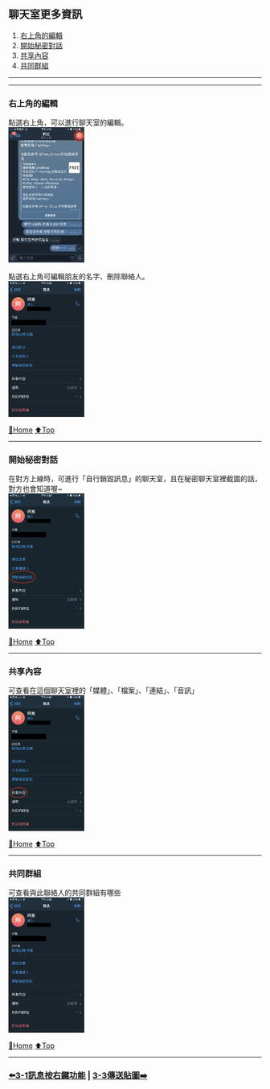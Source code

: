 ## 聊天室更多資訊

1) [右上角的編輯](#右上角的編輯)
2) [開始秘密對話](#開始秘密對話)
3) [共享內容](#共享內容)
4) [共同群組](#共同群組)

---
---

### 右上角的編輯
點選右上角，可以進行聊天室的編輯。  
<img src="./assets/3_2_phone_chat_edit.PNG" width="30%"><br>

點選右上角可編輯朋友的名字、刪除聯絡人。  
<img src="./assets/3_2_phone_chat_info.jpeg" width="30%">

[🔱Home](../README.md)  [⬆️Top](#目錄)

---

### 開始秘密對話
在對方上線時，可進行「自行銷毀訊息」的聊天室，且在秘密聊天室裡截圖的話，對方也會知道喔~  
<img src="./assets/3_2_phone_chat_secret.jpeg" width="30%">

[🔱Home](../README.md)  [⬆️Top](#目錄)

---

### 共享內容
可查看在這個聊天室裡的「媒體」、「檔案」、「連結」、「音訊」  
<img src="./assets/3_2_phone_share.jpeg" width="30%">


[🔱Home](../README.md)  [⬆️Top](#目錄)

---

### 共同群組
可查看與此聯絡人的共同群組有哪些  
<img src="./assets/3_2_phone_same_group.jpeg" width="30%">

[🔱Home](../README.md)  [⬆️Top](#目錄)

---
### [⬅️3-1訊息按右鍵功能](./3-1訊息按右鍵功能.md) | [3-3傳送貼圖➡️](./3-3傳送貼圖.md)
